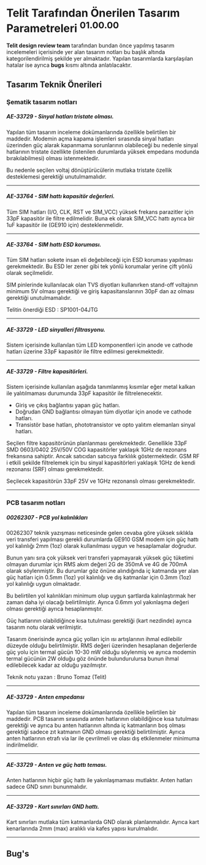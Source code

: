 # Telit Tarafından Önerilen Tasarım Parametreleri <sup>01.00.00</sup>

**Telit design review team** tarafından bundan önce yapılmış tasarım incelemeleri içerisinde yer alan tasarım notları bu başlık altında kategorilendirilmiş şekilde yer almaktadır. Yapılan tasarımlarda karşılaşılan hatalar ise ayrıca **bugs** kısmı altında anlatılacaktır.

## Tasarım Teknik Önerileri

### Şematik tasarım notları

##### AE-33729 - Sinyal hatları tristate olması.

Yapılan tüm tasarım inceleme dokümanlarında özellikle belirtilen bir maddedir. Modemin açma kapama işlemleri sırasında sinyal hatları üzerinden güç alarak kapanmama sorunlarının olabileceği bu nedenle sinyal hatlarının tristate özellikte (istenilen durumlarda yüksek empedans modunda bırakılabilmesi) olması istenmektedir.

Bu nedenle seçilen voltaj dönüştürücülerin mutlaka tristate özellik desteklemesi gerektiği unutulmamalıdır.

***

##### AE-33764 - SIM hattı kapasitör değerleri.

Tüm SIM hatları (I/O, CLK, RST ve SIM_VCC) yüksek frekans parazitler için 33pF kapasitör ile filtre edilmelidir. Buna ek olarak SIM_VCC hattı ayrıca bir 1uF kapasitör ile (GE910 için) desteklenmelidir. 

***

##### AE-33764 - SIM hattı ESD koruması.

Tüm SIM hatları sokete insan eli değebileceği için ESD koruması yapılması gerekmektedir. Bu ESD ler zener gibi tek yönlü korumalar yerine çift yönlü olarak seçilmelidir. 

SIM pinlerinde kullanılacak olan TVS diyotları kullanırken stand-off voltajının minimum 5V olması gerektiği ve giriş kapasitanslarının 30pF dan az olması gerektiği unutulmamalıdır. 

Telitin önerdiği ESD : SP1001-04JTG

***

##### AE-33729 - LED sinyalleri filtrasyonu.

Sistem içerisinde kullanılan tüm LED komponentleri için anode ve cathode hatları üzerine 33pF kapasitör ile filtre edilmesi gerekmektedir.

***

##### AE-33729 - Filtre kapasitörleri.

Sistem içerisinde kullanılan aşağıda tanımlanmış kısımlar eğer metal kalkan ile yalıtılmaması durumunda 33pF kapasitör ile filtrelenecektir. 

* Giriş ve çıkış bağlantısı yapan güç hatları.
* Doğrudan GND bağlantısı olmayan tüm diyotlar için anode ve cathode hatları.
* Transistör base hatları, phototransistor ve opto yalıtım elemanları sinyal hatları.

Seçilen filtre kapasitörünün planlanması gerekmektedir. Genellikle 33pF SMD 0603/0402 25V/50V COG kapasitörler yaklaşık 1GHz de rezonans frekansına sahiptir. Ancak satıcıdan satıcıya farklılık göstermektedir. GSM RF i etkili şekilde filtrelemek için bu sinyal kapasitörleri yaklaşık 1GHz de kendi rezonansı (SRF) olması gerekmektedir. 

Seçilecek kapasitörün 33pF 25V ve 1GHz rezonanslı olması gerekmektedir.

***

### PCB tasarım notları

##### 00262307 - PCB yol kalınlıkları

00262307 teknik yazışması neticesinde gelen cevaba göre yüksek sıklıkla veri transferi yapılması gerekli durumlarda GE910 GSM modem için güç hattı yol kalınlığı 2mm (1oz) olarak kullanılması uygun ve hesaplamalar doğrudur.

Bunun yanı sıra çok yüksek veri transferi yapmayarak yüksek güç tüketimi olmayan durumlar için RMS akım değeri 2G de 350mA ve 4G de 700mA olarak söylenmiştir. Bu durumlar göz önüne alındığında iç katmanda yer alan güç hatları için 0.5mm (1oz) yol kalınlığı ve dış katmanlar için 0.3mm (1oz) yol kalınlığı uygun olmaktadır.

Bu belirtilen yol kalınlıkları minimum olup uygun şartlarda kalınlaştırmak her zaman daha iyi olacağı belirtilmiştir. Ayrıca 0.6mm yol yakınlaşma değeri olması gerektiği ayrıca hesaplanmıştır.

Güç hatlarının olabildiğince kısa tutulması gerektiği (kart nezdinde) ayrıca tasarım notu olarak verilmiştir. 

Tasarım önerisinde ayrıca güç yolları için ısı artışlarının ihmal edilebilir düzeyde olduğu belirtilmiştir. RMS değeri üzerinden hesaplanan değerlerde güç yolu için termal gücün 10-30 mW olduğu söylenmiş ve ayrıca modemin termal gücünün 2W olduğu göz önünde bulundurulursa bunun ihmal edilebilecek kadar az olduğu yazılmıştır.

Teknik notu yazan : Bruno Tomaz (Telit)

***

##### AE-33729 - Anten empedansı

Yapılan tüm tasarım inceleme dokümanlarında özellikle belirtilen bir maddedir. PCB tasarım sırasında anten hatlarının olabildiğince kısa tutulması gerektiği ve ayrıca bu anten hatlarının altında iç katmanların boş olması gerektiği sadece zıt katmanın GND olması gerektiği belirtilmiştir. Ayrıca anten hatlarının etrafı via lar ile çevrilmeli ve olası dış etkilenmeler minimuma indirilmelidir. 

***

##### AE-33729 - Anten ve güç hattı teması.

Anten hatlarının hiçbir güç hattı ile yakınlaşmaması mutlaktır. Anten hatları sadece GND sınırı bununmalıdır.

***

##### AE-33729 - Kart sınırları GND hattı.

Kart sınırları mutlaka tüm katmanlarda GND olarak planlanmalıdır. Ayrıca kart kenarlarında 2mm (max) aralıklı via kafes yapısı kurulmalıdır. 

***

## Bug's
